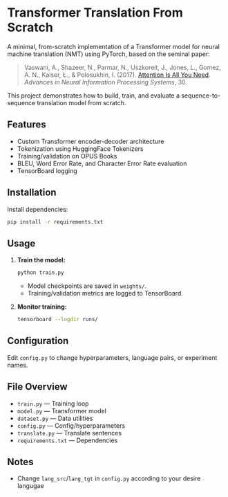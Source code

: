 # Transformer Translation From Scratch


A minimal, from-scratch implementation of a Transformer model for neural machine translation (NMT) using PyTorch, based on the seminal paper:

> Vaswani, A., Shazeer, N., Parmar, N., Uszkoreit, J., Jones, L., Gomez, A. N., Kaiser, Ł., & Polosukhin, I. (2017). [Attention Is All You Need](https://arxiv.org/abs/1706.03762). *Advances in Neural Information Processing Systems*, 30.

This project demonstrates how to build, train, and evaluate a sequence-to-sequence translation model from scratch.

## Features
- Custom Transformer encoder-decoder architecture
- Tokenization using HuggingFace Tokenizers
- Training/validation on OPUS Books
- BLEU, Word Error Rate, and Character Error Rate evaluation
- TensorBoard logging

## Installation

Install dependencies:

```bash
pip install -r requirements.txt
```

## Usage

1. **Train the model:**
   ```bash
   python train.py
   ```
   - Model checkpoints are saved in `weights/`.
   - Training/validation metrics are logged to TensorBoard.

2. **Monitor training:**
   ```bash
   tensorboard --logdir runs/
   ```

## Configuration
Edit `config.py` to change hyperparameters, language pairs, or experiment names.

## File Overview
- `train.py` — Training loop
- `model.py` — Transformer model
- `dataset.py` — Data utilities
- `config.py` — Config/hyperparameters
- `translate.py` — Translate sentences
- `requirements.txt` — Dependencies

## Notes
- Change `lang_src`/`lang_tgt` in `config.py` according to your desire langugae


